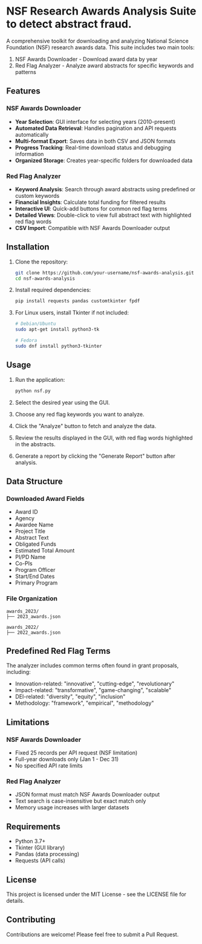 # NSF Research Awards Analysis Suite to detect abstract fraud.

A comprehensive toolkit for downloading and analyzing National Science Foundation (NSF) research awards data. This suite includes two main tools:
1. NSF Awards Downloader - Download award data by year
2. Red Flag Analyzer - Analyze award abstracts for specific keywords and patterns

## Features

### NSF Awards Downloader
- **Year Selection**: GUI interface for selecting years (2010-present)
- **Automated Data Retrieval**: Handles pagination and API requests automatically
- **Multi-format Export**: Saves data in both CSV and JSON formats
- **Progress Tracking**: Real-time download status and debugging information
- **Organized Storage**: Creates year-specific folders for downloaded data

### Red Flag Analyzer
- **Keyword Analysis**: Search through award abstracts using predefined or custom keywords
- **Financial Insights**: Calculate total funding for filtered results
- **Interactive UI**: Quick-add buttons for common red flag terms
- **Detailed Views**: Double-click to view full abstract text with highlighted red flag words
- **CSV Import**: Compatible with NSF Awards Downloader output

## Installation

1. Clone the repository:
   ```bash
   git clone https://github.com/your-username/nsf-awards-analysis.git
   cd nsf-awards-analysis
   ```

2. Install required dependencies:
   ```bash
   pip install requests pandas customtkinter fpdf
   ```

3. For Linux users, install Tkinter if not included:
   ```bash
   # Debian/Ubuntu
   sudo apt-get install python3-tk

   # Fedora
   sudo dnf install python3-tkinter
   ```

## Usage

1. Run the application:
   ```bash
   python nsf.py
   ```

2. Select the desired year using the GUI.
3. Choose any red flag keywords you want to analyze.
4. Click the "Analyze" button to fetch and analyze the data.
5. Review the results displayed in the GUI, with red flag words highlighted in the abstracts.
6. Generate a report by clicking the "Generate Report" button after analysis.

## Data Structure

### Downloaded Award Fields
- Award ID
- Agency
- Awardee Name
- Project Title
- Abstract Text
- Obligated Funds
- Estimated Total Amount
- PI/PD Name
- Co-PIs
- Program Officer
- Start/End Dates
- Primary Program

### File Organization
```
awards_2023/
├── 2023_awards.json

awards_2022/
├── 2022_awards.json
```

## Predefined Red Flag Terms
The analyzer includes common terms often found in grant proposals, including:
- Innovation-related: "innovative", "cutting-edge", "revolutionary"
- Impact-related: "transformative", "game-changing", "scalable"
- DEI-related: "diversity", "equity", "inclusion"
- Methodology: "framework", "empirical", "methodology"

## Limitations

### NSF Awards Downloader
- Fixed 25 records per API request (NSF limitation)
- Full-year downloads only (Jan 1 - Dec 31)
- No specified API rate limits

### Red Flag Analyzer
- JSON format must match NSF Awards Downloader output
- Text search is case-insensitive but exact match only
- Memory usage increases with larger datasets

## Requirements
- Python 3.7+
- Tkinter (GUI library)
- Pandas (data processing)
- Requests (API calls)

## License

This project is licensed under the MIT License - see the LICENSE file for details.

## Contributing

Contributions are welcome! Please feel free to submit a Pull Request.
